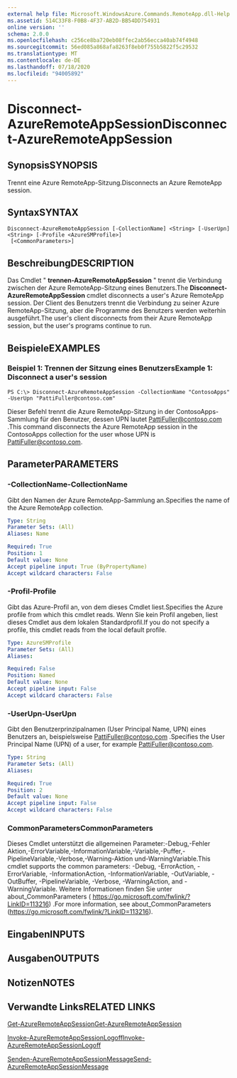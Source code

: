 ```yaml
---
external help file: Microsoft.WindowsAzure.Commands.RemoteApp.dll-Help.xml
ms.assetid: 514C33F8-F0B8-4F37-AB2D-BB54DD754931
online version: ''
schema: 2.0.0
ms.openlocfilehash: c256ce8ba720eb08ffec2ab56ecca40ab74f4948
ms.sourcegitcommit: 56ed085a868afa8263f8eb0f755b5822f5c29532
ms.translationtype: MT
ms.contentlocale: de-DE
ms.lasthandoff: 07/18/2020
ms.locfileid: "94005892"
---
```

# <span data-ttu-id="14c7a-101">Disconnect-AzureRemoteAppSession</span><span class="sxs-lookup"><span data-stu-id="14c7a-101">Disconnect-AzureRemoteAppSession</span></span>

## <span data-ttu-id="14c7a-102">Synopsis</span><span class="sxs-lookup"><span data-stu-id="14c7a-102">SYNOPSIS</span></span>
<span data-ttu-id="14c7a-103">Trennt eine Azure RemoteApp-Sitzung.</span><span class="sxs-lookup"><span data-stu-id="14c7a-103">Disconnects an Azure RemoteApp session.</span></span>

## <span data-ttu-id="14c7a-104">Syntax</span><span class="sxs-lookup"><span data-stu-id="14c7a-104">SYNTAX</span></span>

```
Disconnect-AzureRemoteAppSession [-CollectionName] <String> [-UserUpn] <String> [-Profile <AzureSMProfile>]
 [<CommonParameters>]
```

## <span data-ttu-id="14c7a-105">Beschreibung</span><span class="sxs-lookup"><span data-stu-id="14c7a-105">DESCRIPTION</span></span>
<span data-ttu-id="14c7a-106">Das Cmdlet " **trennen-AzureRemoteAppSession** " trennt die Verbindung zwischen der Azure RemoteApp-Sitzung eines Benutzers.</span><span class="sxs-lookup"><span data-stu-id="14c7a-106">The **Disconnect-AzureRemoteAppSession** cmdlet disconnects a user's Azure RemoteApp session.</span></span>
<span data-ttu-id="14c7a-107">Der Client des Benutzers trennt die Verbindung zu seiner Azure RemoteApp-Sitzung, aber die Programme des Benutzers werden weiterhin ausgeführt.</span><span class="sxs-lookup"><span data-stu-id="14c7a-107">The user's client disconnects from their Azure RemoteApp session, but the user's programs continue to run.</span></span>

## <span data-ttu-id="14c7a-108">Beispiele</span><span class="sxs-lookup"><span data-stu-id="14c7a-108">EXAMPLES</span></span>

### <span data-ttu-id="14c7a-109">Beispiel 1: Trennen der Sitzung eines Benutzers</span><span class="sxs-lookup"><span data-stu-id="14c7a-109">Example 1: Disconnect a user's session</span></span>
```
PS C:\> Disconnect-AzureRemoteAppSession -CollectionName "ContosoApps" -UserUpn "PattiFuller@contoso.com"
```

<span data-ttu-id="14c7a-110">Dieser Befehl trennt die Azure RemoteApp-Sitzung in der ContosoApps-Sammlung für den Benutzer, dessen UPN lautet PattiFuller@contoso.com .</span><span class="sxs-lookup"><span data-stu-id="14c7a-110">This command disconnects the Azure RemoteApp session in the ContosoApps collection for the user whose UPN is PattiFuller@contoso.com.</span></span>

## <span data-ttu-id="14c7a-111">Parameter</span><span class="sxs-lookup"><span data-stu-id="14c7a-111">PARAMETERS</span></span>

### <span data-ttu-id="14c7a-112">-CollectionName</span><span class="sxs-lookup"><span data-stu-id="14c7a-112">-CollectionName</span></span>
<span data-ttu-id="14c7a-113">Gibt den Namen der Azure RemoteApp-Sammlung an.</span><span class="sxs-lookup"><span data-stu-id="14c7a-113">Specifies the name of the Azure RemoteApp collection.</span></span>

```yaml
Type: String
Parameter Sets: (All)
Aliases: Name

Required: True
Position: 1
Default value: None
Accept pipeline input: True (ByPropertyName)
Accept wildcard characters: False
```

### <span data-ttu-id="14c7a-114">-Profil</span><span class="sxs-lookup"><span data-stu-id="14c7a-114">-Profile</span></span>
<span data-ttu-id="14c7a-115">Gibt das Azure-Profil an, von dem dieses Cmdlet liest.</span><span class="sxs-lookup"><span data-stu-id="14c7a-115">Specifies the Azure profile from which this cmdlet reads.</span></span>
<span data-ttu-id="14c7a-116">Wenn Sie kein Profil angeben, liest dieses Cmdlet aus dem lokalen Standardprofil.</span><span class="sxs-lookup"><span data-stu-id="14c7a-116">If you do not specify a profile, this cmdlet reads from the local default profile.</span></span>

```yaml
Type: AzureSMProfile
Parameter Sets: (All)
Aliases: 

Required: False
Position: Named
Default value: None
Accept pipeline input: False
Accept wildcard characters: False
```

### <span data-ttu-id="14c7a-117">-UserUpn</span><span class="sxs-lookup"><span data-stu-id="14c7a-117">-UserUpn</span></span>
<span data-ttu-id="14c7a-118">Gibt den Benutzerprinzipalnamen (User Principal Name, UPN) eines Benutzers an, beispielsweise PattiFuller@contoso.com .</span><span class="sxs-lookup"><span data-stu-id="14c7a-118">Specifies the User Principal Name (UPN) of a user, for example PattiFuller@contoso.com.</span></span>

```yaml
Type: String
Parameter Sets: (All)
Aliases: 

Required: True
Position: 2
Default value: None
Accept pipeline input: False
Accept wildcard characters: False
```

### <span data-ttu-id="14c7a-119">CommonParameters</span><span class="sxs-lookup"><span data-stu-id="14c7a-119">CommonParameters</span></span>
<span data-ttu-id="14c7a-120">Dieses Cmdlet unterstützt die allgemeinen Parameter:-Debug,-Fehler Aktion,-ErrorVariable,-InformationVariable,-Variable,-Puffer,-PipelineVariable,-Verbose,-Warning-Aktion und-WarningVariable.</span><span class="sxs-lookup"><span data-stu-id="14c7a-120">This cmdlet supports the common parameters: -Debug, -ErrorAction, -ErrorVariable, -InformationAction, -InformationVariable, -OutVariable, -OutBuffer, -PipelineVariable, -Verbose, -WarningAction, and -WarningVariable.</span></span> <span data-ttu-id="14c7a-121">Weitere Informationen finden Sie unter about_CommonParameters ( https://go.microsoft.com/fwlink/?LinkID=113216) .</span><span class="sxs-lookup"><span data-stu-id="14c7a-121">For more information, see about_CommonParameters (https://go.microsoft.com/fwlink/?LinkID=113216).</span></span>

## <span data-ttu-id="14c7a-122">Eingaben</span><span class="sxs-lookup"><span data-stu-id="14c7a-122">INPUTS</span></span>

## <span data-ttu-id="14c7a-123">Ausgaben</span><span class="sxs-lookup"><span data-stu-id="14c7a-123">OUTPUTS</span></span>

## <span data-ttu-id="14c7a-124">Notizen</span><span class="sxs-lookup"><span data-stu-id="14c7a-124">NOTES</span></span>

## <span data-ttu-id="14c7a-125">Verwandte Links</span><span class="sxs-lookup"><span data-stu-id="14c7a-125">RELATED LINKS</span></span>

[<span data-ttu-id="14c7a-126">Get-AzureRemoteAppSession</span><span class="sxs-lookup"><span data-stu-id="14c7a-126">Get-AzureRemoteAppSession</span></span>](./Get-AzureRemoteAppSession.md)

[<span data-ttu-id="14c7a-127">Invoke-AzureRemoteAppSessionLogoff</span><span class="sxs-lookup"><span data-stu-id="14c7a-127">Invoke-AzureRemoteAppSessionLogoff</span></span>](./Invoke-AzureRemoteAppSessionLogoff.md)

[<span data-ttu-id="14c7a-128">Senden-AzureRemoteAppSessionMessage</span><span class="sxs-lookup"><span data-stu-id="14c7a-128">Send-AzureRemoteAppSessionMessage</span></span>](./Send-AzureRemoteAppSessionMessage.md)


